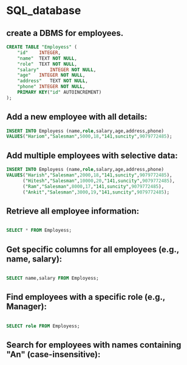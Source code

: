# SQL_database

##  create a DBMS for employees.

```sql 
CREATE TABLE "Employess" (
	"id"	INTEGER,
	"name"	TEXT NOT NULL,
	"role"	TEXT NOT NULL,
	"salary"	INTEGER NOT NULL,
	"age"	INTEGER NOT NULL,
	"address"	TEXT NOT NULL,
	"phone"	INTEGER NOT NULL,
	PRIMARY KEY("id" AUTOINCREMENT)
);
```

## Add a new employee with all details:

```sql
INSERT INTO Employess (name,role,salary,age,address,phone)
VALUES("Hariom","Salesman",5000,18,"141,suncity",9079772485);
```
## Add multiple employees with selective data:

```sql
INSERT INTO Employess (name,role,salary,age,address,phone)
VALUES("Harish","Salesman",2000,18,"141,suncity",9079772485),
      ("Hitesh","Salesman",10000,20,"141,suncity",9079772485),
      ("Ram","Salesman",8000,17,"141,suncity",9079772485),
      ("Ankit","Salesman",3000,19,"141,suncity",9079772485);
```
## Retrieve all employee information:
```sql

SELECT * FROM Employess;
```
## Get specific columns for all employees (e.g., name, salary):
```sql

SELECT name,salary FROM Employess;
```

## Find employees with a specific role (e.g., Manager):
```sql

SELECT role FROM Employess;
```

## Search for employees with names containing "An" (case-insensitive):
```sql
```
```sql
```
